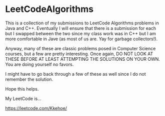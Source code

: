 # LeetCodeAlgorithms
This is a collection of my submissions to LeetCode Algorithms problems in Java and C++. Eventually I will ensure that there is a submission for each but I swapped between the two since my class work was in C++ but I am more comfortable in Jave (as most of us are. Yay for garbage collectors!).

Anyway, many of these are classic problems posed in Computer Science courses, but a few are pretty interesting. Once again, DO NOT LOOK AT THESE BEFORE AT LEAST ATTEMPTING THE SOLUTIONS ON YOUR OWN. You are doing yourself no favors.

I might have to go back through a few of these as well since I do not remember the solution.

Hope this helps.

My LeetCode is…

https://leetcode.com/Kkehoe/
